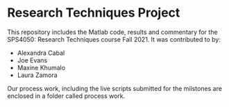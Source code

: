# Research Techniques Project
This repository includes the Matlab code, results and commentary for the SPS4050: Research Techniques course Fall 2021. It was contributed to by:
- Alexandra Cabal
- Joe Evans
- Maxine Khumalo
- Laura Zamora

Our process work, including the live scripts submitted for the milstones are enclosed in a folder called process work.
